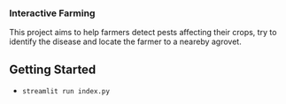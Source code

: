 ### Interactive Farming
This project aims to help farmers detect pests affecting their crops, try to identify the disease and locate the farmer to a neareby agrovet.
## Getting Started
- `streamlit run index.py`
